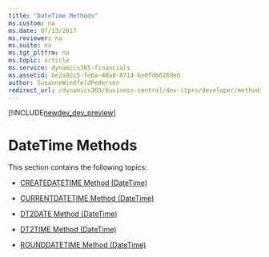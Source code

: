 ```yaml
---
title: "DateTime Methods"
ms.custom: na
ms.date: 07/13/2017
ms.reviewer: na
ms.suite: na
ms.tgt_pltfrm: na
ms.topic: article
ms.service: dynamics365-financials
ms.assetid: be2a92c5-fe6a-40a8-8714-6e0fd66269e6
author: SusanneWindfeldPedersen
redirect_url: /dynamics365/business-central/dev-itpro/developer/methods/devenv-al-method-reference
---
```


[!INCLUDE[newdev_dev_preview](../includes/newdev_dev_preview.md)]

# DateTime Methods
This section contains the following topics:  
  
-   [CREATEDATETIME Method \(DateTime\)](devenv-CREATEDATETIME-Method-DateTime.md)  
  
-   [CURRENTDATETIME Method \(DateTime\)](devenv-CURRENTDATETIME-Method-DateTime.md)  
  
-   [DT2DATE Method \(DateTime\)](devenv-DT2DATE-Method-DateTime.md)  
  
-   [DT2TIME Method \(DateTime\)](devenv-DT2TIME-Method-DateTime.md)  
  
-   [ROUNDDATETIME Method \(DateTime\)](devenv-ROUNDDATETIME-Method-DateTime.md)